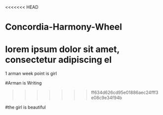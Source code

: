 <<<<<<< HEAD
# Concordia-Harmony-Wheel
<!-- Hello Saidur & Arman -->
lorem ipsum dolor sit amet, consectetur adipiscing el
=======
1 arman week point is girl


#Arman is Writing
>>>>>>> ff634d626cd95e01886aec24fff3e08c9e34f94b


#the girl is beautiful